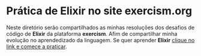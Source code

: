 # Prática de Elixir no site exercism.org

Neste diretório serão compartilhados as minhas resoluções dos desafios de código de **Elixir** da plataforma **exercism**. Afim de compartilhar minha evolução no aprendedizado da linguagem. Se quer aprender **Elixir** [clique no link e comece a praticar](https://exercism.org/tracks/elixir). 



